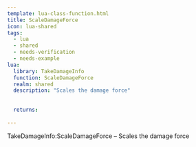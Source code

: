 ```yaml
---
template: lua-class-function.html
title: ScaleDamageForce
icon: lua-shared
tags:
  - lua
  - shared
  - needs-verification
  - needs-example
lua:
  library: TakeDamageInfo
  function: ScaleDamageForce
  realm: shared
  description: "Scales the damage force"
  
  
  returns:
    
---
```


<div class="lua__search__keywords">
TakeDamageInfo:ScaleDamageForce &#x2013; Scales the damage force
</div>
